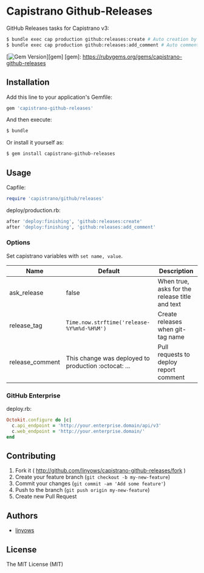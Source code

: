 Capistrano Github-Releases
==========================

GitHub Releases tasks for Capistrano v3:

```sh
$ bundle exec cap production github:releases:create # Auto creation by last pull-request
$ bundle exec cap production github:releases:add_comment # Auto comment to last pull-request
```

[![Gem Version](https://badge.fury.io/rb/capistrano-github-releases.png)][gem]
[gem]: https://rubygems.org/gems/capistrano-github-releases

Installation
------------

Add this line to your application's Gemfile:

```ruby
gem 'capistrano-github-releases'
```

And then execute:

```sh
$ bundle
```

Or install it yourself as:

```sh
$ gem install capistrano-github-releases
```

Usage
-----

Capfile:

```ruby
require 'capistrano/github/releases'
```

deploy/production.rb:

```ruby
after 'deploy:finishing', 'github:releases:create'
after 'deploy:finishing', 'github:releases:add_comment'
```

### Options

Set capistrano variables with `set name, value`.

Name            | Default                                              | Description
----            | -------                                              | -----------
ask_release     | false                                                | When true, asks for the release title and text
release_tag     | `Time.now.strftime('release-%Y%m%d-%H%M')`           | Create releases when git-tag name
release_comment | This change was deployed to production :octocat: ... | Pull requests to deploy report comment

### GitHub Enterprise

deploy.rb:

```ruby
Octokit.configure do |c|
  c.api_endpoint = 'http://your.enterprise.domain/api/v3'
  c.web_endpoint = 'http://your.enterprise.domain/'
end
```

Contributing
------------

1. Fork it ( http://github.com/linyows/capistrano-github-releases/fork )
2. Create your feature branch (`git checkout -b my-new-feature`)
3. Commit your changes (`git commit -am 'Add some feature'`)
4. Push to the branch (`git push origin my-new-feature`)
5. Create new Pull Request

Authors
-------

- [linyows](https://github.com/linyows)

License
-------

The MIT License (MIT)
